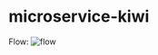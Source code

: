 # microservice-kiwi
Flow:
![flow](https://github.com/ngokhachung/microservice-kiwi/assets/10282193/93bf31e0-69d4-4560-be6f-4aa260d32223)
